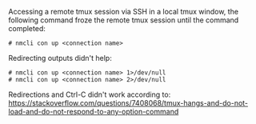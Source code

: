 Accessing a remote tmux session via SSH in a local tmux window, the following
command froze the remote tmux session until the command completed:
```
# nmcli con up <connection name>
```

Redirecting outputs didn't help:
```
# nmcli con up <connection name> 1>/dev/null
# nmcli con up <connection name> 2>/dev/null
```

Redirections and Ctrl-C didn't work according to:
https://stackoverflow.com/questions/7408068/tmux-hangs-and-do-not-load-and-do-not-respond-to-any-option-command

